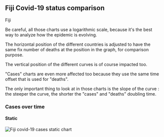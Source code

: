 ## Fiji Covid-19 status comparison 

Fiji



Be careful, all those charts use a logarithmic scale, because it's the best way to analyze how the epidemic is evolving.
 
The horizontal position of the different countries is adjusted to have the same fix number of deaths at the position in the graph, for comparison purpose.

The vertical position of the different curves is of course impacted too.

"Cases" charts are even more affected too because they use the same time offset that is used for "deaths".

The only important thing to look at in those charts is the slope of the curve : the steeper the curve, the shorter the "cases" and "deaths" doubling time.



 
### Cases over time
 
#### Static
![Fiji covid-19 cases static chart](https://raw.githubusercontent.com/madlag/coronavirus_study/master/notebooks/graphs/2020-03-20/countries/Fiji/2020-03-20_Fiji_deaths.png "Fiji covid-19 cases static chart")   

